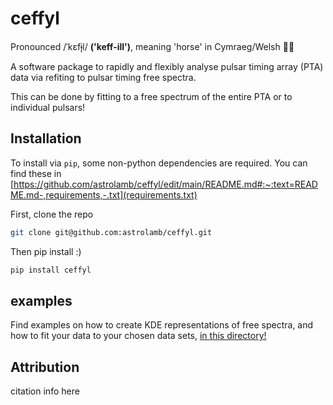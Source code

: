 # ceffyl
Pronounced /ˈkɛfɨ̞l/ **('keff-ill')**, meaning 'horse' in Cymraeg/Welsh 🏴󠁧󠁢󠁷󠁬󠁳󠁿🐎 

A software package to rapidly and flexibly analyse pulsar timing array (PTA) data via refiting to pulsar timing free spectra.

This can be done by fitting to a free spectrum of the entire PTA or to individual pulsars!

## Installation

To install via `pip`, some non-python dependencies are required. You can find these in [https://github.com/astrolamb/ceffyl/edit/main/README.md#:~:text=README.md-,requirements,-.txt](requirements.txt)

First, clone the repo
```bash
git clone git@github.com:astrolamb/ceffyl.git
```

Then pip install :)
```bash
pip install ceffyl
```

## examples

Find examples on how to create KDE representations of free spectra, and how to fit your data to your chosen data sets, [in this directory!](https://github.com/astrolamb/ceffyl/tree/main/examples)

## Attribution

citation info here
